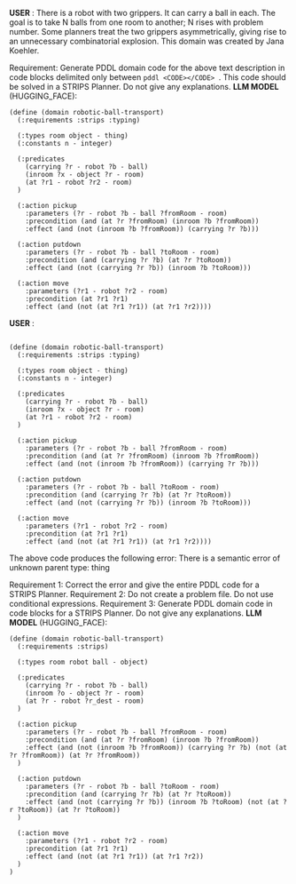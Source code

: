 **USER** :
There is a robot with two grippers. It can carry a ball in each. The goal is to take N balls from one room to another; N rises with problem number. Some planners treat the two grippers asymmetrically, giving rise to an unnecessary combinatorial explosion. This domain was created by Jana Koehler.
 
 Requirement: Generate PDDL domain code for the above text description in code blocks delimited only between ```pddl <CODE></CODE> ```. This code should be solved in a STRIPS Planner. Do not give any explanations.
**LLM MODEL** (HUGGING_FACE):
```pddl
(define (domain robotic-ball-transport)
  (:requirements :strips :typing)
  
  (:types room object - thing)
  (:constants n - integer)
  
  (:predicates
    (carrying ?r - robot ?b - ball)
    (inroom ?x - object ?r - room)
    (at ?r1 - robot ?r2 - room)
  )
  
  (:action pickup
    :parameters (?r - robot ?b - ball ?fromRoom - room)
    :precondition (and (at ?r ?fromRoom) (inroom ?b ?fromRoom))
    :effect (and (not (inroom ?b ?fromRoom)) (carrying ?r ?b)))
  
  (:action putdown
    :parameters (?r - robot ?b - ball ?toRoom - room)
    :precondition (and (carrying ?r ?b) (at ?r ?toRoom))
    :effect (and (not (carrying ?r ?b)) (inroom ?b ?toRoom)))
  
  (:action move
    :parameters (?r1 - robot ?r2 - room)
    :precondition (at ?r1 ?r1)
    :effect (and (not (at ?r1 ?r1)) (at ?r1 ?r2))))

```
**USER** :
```pddl

(define (domain robotic-ball-transport)
  (:requirements :strips :typing)
  
  (:types room object - thing)
  (:constants n - integer)
  
  (:predicates
    (carrying ?r - robot ?b - ball)
    (inroom ?x - object ?r - room)
    (at ?r1 - robot ?r2 - room)
  )
  
  (:action pickup
    :parameters (?r - robot ?b - ball ?fromRoom - room)
    :precondition (and (at ?r ?fromRoom) (inroom ?b ?fromRoom))
    :effect (and (not (inroom ?b ?fromRoom)) (carrying ?r ?b)))
  
  (:action putdown
    :parameters (?r - robot ?b - ball ?toRoom - room)
    :precondition (and (carrying ?r ?b) (at ?r ?toRoom))
    :effect (and (not (carrying ?r ?b)) (inroom ?b ?toRoom)))
  
  (:action move
    :parameters (?r1 - robot ?r2 - room)
    :precondition (at ?r1 ?r1)
    :effect (and (not (at ?r1 ?r1)) (at ?r1 ?r2))))

```
 The above code produces the following error: There is a semantic error of unknown parent type: thing

 Requirement 1: Correct the error and give the entire PDDL code for a STRIPS Planner. 
 Requirement 2: Do not create a problem file. Do not use conditional expressions. 
 Requirement 3: Generate PDDL domain code in code blocks for a STRIPS Planner. Do not give any explanations.
**LLM MODEL** (HUGGING_FACE):
```pddl
(define (domain robotic-ball-transport)
  (:requirements :strips)

  (:types room robot ball - object)

  (:predicates
    (carrying ?r - robot ?b - ball)
    (inroom ?o - object ?r - room)
    (at ?r - robot ?r_dest - room)
  )

  (:action pickup
    :parameters (?r - robot ?b - ball ?fromRoom - room)
    :precondition (and (at ?r ?fromRoom) (inroom ?b ?fromRoom))
    :effect (and (not (inroom ?b ?fromRoom)) (carrying ?r ?b) (not (at ?r ?fromRoom)) (at ?r ?fromRoom))
  )

  (:action putdown
    :parameters (?r - robot ?b - ball ?toRoom - room)
    :precondition (and (carrying ?r ?b) (at ?r ?toRoom))
    :effect (and (not (carrying ?r ?b)) (inroom ?b ?toRoom) (not (at ?r ?toRoom)) (at ?r ?toRoom))
  )

  (:action move
    :parameters (?r1 - robot ?r2 - room)
    :precondition (at ?r1 ?r1)
    :effect (and (not (at ?r1 ?r1)) (at ?r1 ?r2))
  )
)

```